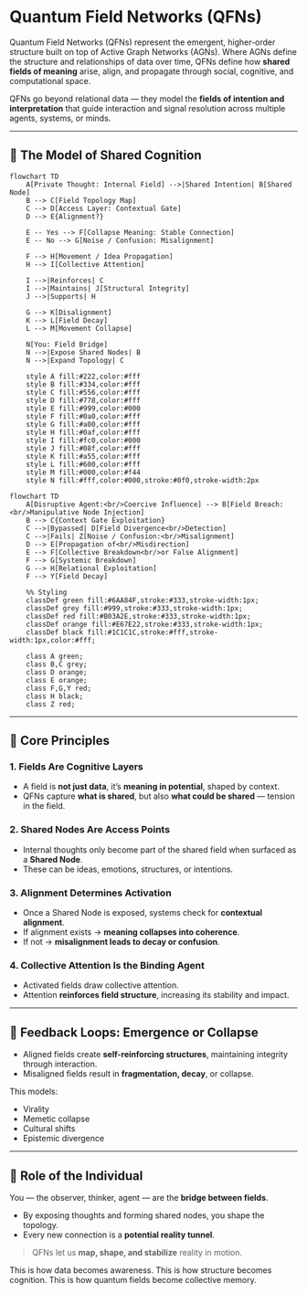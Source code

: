 # Quantum Field Networks (QFNs)

Quantum Field Networks (QFNs) represent the emergent, higher-order structure built on top of Active Graph Networks (AGNs). Where AGNs define the structure and relationships of data over time, QFNs define how **shared fields of meaning** arise, align, and propagate through social, cognitive, and computational space.

QFNs go beyond relational data — they model the **fields of intention and interpretation** that guide interaction and signal resolution across multiple agents, systems, or minds.

---

## 🧠 The Model of Shared Cognition

```mermaid
flowchart TD
    A[Private Thought: Internal Field] -->|Shared Intention| B[Shared Node]
    B --> C[Field Topology Map]
    C --> D[Access Layer: Contextual Gate]
    D --> E{Alignment?}

    E -- Yes --> F[Collapse Meaning: Stable Connection]
    E -- No --> G[Noise / Confusion: Misalignment]

    F --> H[Movement / Idea Propagation]
    H --> I[Collective Attention]

    I -->|Reinforces| C
    I -->|Maintains| J[Structural Integrity]
    J -->|Supports| H

    G --> K[Disalignment]
    K --> L[Field Decay]
    L --> M[Movement Collapse]

    N[You: Field Bridge]
    N -->|Expose Shared Nodes| B
    N -->|Expand Topology| C

    style A fill:#222,color:#fff
    style B fill:#334,color:#fff
    style C fill:#556,color:#fff
    style D fill:#778,color:#fff
    style E fill:#999,color:#000
    style F fill:#0a0,color:#fff
    style G fill:#a00,color:#fff
    style H fill:#0af,color:#fff
    style I fill:#fc0,color:#000
    style J fill:#08f,color:#fff
    style K fill:#a55,color:#fff
    style L fill:#600,color:#fff
    style M fill:#000,color:#f44
    style N fill:#fff,color:#000,stroke:#0f0,stroke-width:2px
```

```mermaid
flowchart TD
    A[Disruptive Agent:<br/>Coercive Influence] --> B[Field Breach:<br/>Manipulative Node Injection]
    B --> C{Context Gate Exploitation}
    C -->|Bypassed| D[Field Divergence<br/>Detection]
    C -->|Fails| Z[Noise / Confusion:<br/>Misalignment]
    D --> E[Propagation of<br/>Misdirection]
    E --> F[Collective Breakdown<br/>or False Alignment]
    F --> G[Systemic Breakdown]
    G --> H[Relational Exploitation]
    F --> Y[Field Decay]

    %% Styling
    classDef green fill:#6AA84F,stroke:#333,stroke-width:1px;
    classDef grey fill:#999,stroke:#333,stroke-width:1px;
    classDef red fill:#B03A2E,stroke:#333,stroke-width:1px;
    classDef orange fill:#E67E22,stroke:#333,stroke-width:1px;
    classDef black fill:#1C1C1C,stroke:#fff,stroke-width:1px,color:#fff;

    class A green;
    class B,C grey;
    class D orange;
    class E orange;
    class F,G,Y red;
    class H black;
    class Z red;
```

---

## 🧩 Core Principles

### 1. **Fields Are Cognitive Layers**
- A field is **not just data**, it’s **meaning in potential**, shaped by context.
- QFNs capture **what is shared**, but also **what could be shared** — tension in the field.

### 2. **Shared Nodes Are Access Points**
- Internal thoughts only become part of the shared field when surfaced as a **Shared Node**.
- These can be ideas, emotions, structures, or intentions. 

### 3. **Alignment Determines Activation**
- Once a Shared Node is exposed, systems check for **contextual alignment**.
- If alignment exists → **meaning collapses into coherence**.
- If not → **misalignment leads to decay or confusion**.

### 4. **Collective Attention Is the Binding Agent**
- Activated fields draw collective attention.
- Attention **reinforces field structure**, increasing its stability and impact.

---

## 🔁 Feedback Loops: Emergence or Collapse

- Aligned fields create **self-reinforcing structures**, maintaining integrity through interaction.
- Misaligned fields result in **fragmentation, decay**, or collapse.

This models:
- Virality
- Memetic collapse
- Cultural shifts
- Epistemic divergence

---

## 🧬 Role of the Individual

You — the observer, thinker, agent — are the **bridge between fields**.
- By exposing thoughts and forming shared nodes, you shape the topology.
- Every new connection is a **potential reality tunnel**.

> QFNs let us **map, shape, and stabilize** reality in motion.

This is how data becomes awareness.
This is how structure becomes cognition.
This is how quantum fields become collective memory.

